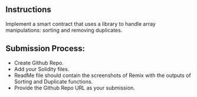  Instructions
-------------

Implement a smart contract that uses a library to handle array manipulations: sorting and removing duplicates. 

Submission Process:
-------------------

- Create Github Repo.
- Add your Solidity files.
- ReadMe file should contain the screenshots of Remix with the outputs of Sorting and Duplicate functions.
- Provide the Github Repo URL as your submission. 
